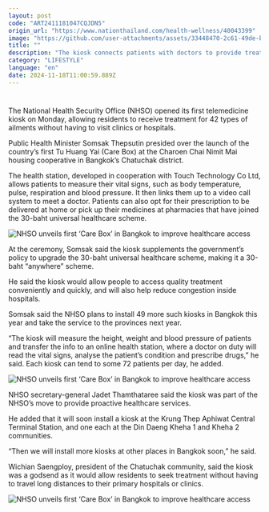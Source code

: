 ```yaml
---
layout: post
code: "ART2411181047CQJDN5"
origin_url: "https://www.nationthailand.com/health-wellness/40043399"
image: "https://github.com/user-attachments/assets/33448470-2c61-49de-b685-eaf796caad43"
title: ""
description: "The kiosk connects patients with doctors to provide treatment for 42 common illnesses, helping residents save time and effort by eliminating the need to visit hospitals or clinics"
category: "LIFESTYLE"
language: "en"
date: 2024-11-18T11:00:59.889Z
---
```


# 









The National Health Security Office (NHSO) opened its first telemedicine kiosk on Monday, allowing residents to receive treatment for 42 types of ailments without having to visit clinics or hospitals.

Public Health Minister Somsak Thepsutin presided over the launch of the country’s first Tu Huang Yai (Care Box) at the Charoen Chai Nimit Mai housing cooperative in Bangkok’s Chatuchak district.

The health station, developed in cooperation with Touch Technology Co Ltd, allows patients to measure their vital signs, such as body temperature, pulse, respiration and blood pressure. It then links them up to a video call system to meet a doctor. Patients can also opt for their prescription to be delivered at home or pick up their medicines at pharmacies that have joined the 30-baht universal healthcare scheme.

  ![NHSO unveils first ‘Care Box’ in Bangkok to improve healthcare access](https://github.com/user-attachments/assets/0260b161-1d6c-4381-88c2-c627410f38e6)

At the ceremony, Somsak said the kiosk supplements the government’s policy to upgrade the 30-baht universal healthcare scheme, making it a 30-baht “anywhere” scheme.

He said the kiosk would allow people to access quality treatment conveniently and quickly, and will also help reduce congestion inside hospitals.

Somsak said the NHSO plans to install 49 more such kiosks in Bangkok this year and take the service to the provinces next year.

“The kiosk will measure the height, weight and blood pressure of patients and transfer the info to an online health station, where a doctor on duty will read the vital signs, analyse the patient’s condition and prescribe drugs,” he said. Each kiosk can tend to some 72 patients per day, he added.

  ![NHSO unveils first ‘Care Box’ in Bangkok to improve healthcare access](https://github.com/user-attachments/assets/707239fc-b4e1-44f3-b04a-8e98eb8dcd84)

NHSO secretary-general Jadet Thamthataree said the kiosk was part of the NHSO’s move to provide proactive healthcare services.

He added that it will soon install a kiosk at the Krung Thep Aphiwat Central Terminal Station, and one each at the Din Daeng Kheha 1 and Kheha 2 communities.

“Then we will install more kiosks at other places in Bangkok soon,” he said.

Wichian Saengploy, president of the Chatuchak community, said the kiosk was a godsend as it would allow residents to seek treatment without having to travel long distances to their primary hospitals or clinics.

   ![NHSO unveils first ‘Care Box’ in Bangkok to improve healthcare access](https://github.com/user-attachments/assets/ee797474-cd08-44db-a473-968cc2112d28)